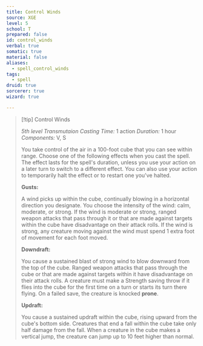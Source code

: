 ```yaml
---
title: Control Winds
source: XGE
level: 5
school: T
prepared: false
id: control_winds
verbal: true
somatic: true
material: false
aliases:
  - spell_control_winds
tags:
  - spell
druid: true
sorcerer: true
wizard: true

---
```

>[!tip] Control Winds
>
> *5th level Transmutaion*
> *Casting Time:* 1 action
> *Duration:* 1 hour
> *Components:* V, S
>
>You take control of the air in a 100-foot cube that you can see within range. Choose one of the following effects when you cast the spell. The effect lasts for the spell's duration, unless you use your action on a later turn to switch to a different effect. You can also use your action to temporarily halt the effect or to restart one you've halted.
>
>**Gusts:**
>
>A wind picks up within the cube, continually blowing in a horizontal direction you designate. You choose the intensity of the wind: calm, moderate, or strong. If the wind is moderate or strong, ranged weapon attacks that pass through it or that are made against targets within the cube have disadvantage on their attack rolls. If the wind is strong, any creature moving against the wind must spend 1 extra foot of movement for each foot moved.
>
>**Downdraft:**
>
>You cause a sustained blast of strong wind to blow downward from the top of the cube. Ranged weapon attacks that pass through the cube or that are made against targets within it have disadvantage on their attack rolls. A creature must make a Strength saving throw if it flies into the cube for the first time on a turn or starts its turn there flying. On a failed save, the creature is knocked **prone**.
>
>**Updraft:**
>
>You cause a sustained updraft within the cube, rising upward from the cube's bottom side. Creatures that end a fall within the cube take only half damage from the fall. When a creature in the cube makes a vertical jump, the creature can jump up to 10 feet higher than normal.
>

